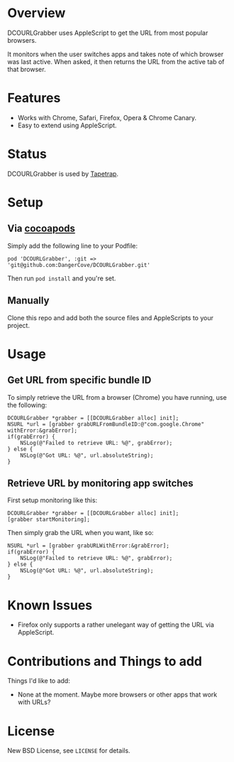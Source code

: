# Overview

DCOURLGrabber uses AppleScript to get the URL from most popular browsers.

It monitors when the user switches apps and takes note of which browser was last active. When asked, it then returns the URL from the active tab of that browser.

# Features

* Works with Chrome, Safari, Firefox, Opera & Chrome Canary.
* Easy to extend using AppleScript.

# Status

DCOURLGrabber is used by [Tapetrap](http://www.dangercove.com/tapetrap).

# Setup

## Via [cocoapods](http://cocoapods.org)

Simply add the following line to your Podfile:

    pod 'DCOURLGrabber', :git => 'git@github.com:DangerCove/DCOURLGrabber.git'

Then run `pod install` and you're set.

## Manually

Clone this repo and add both the source files and AppleScripts to your project.

# Usage

## Get URL from specific bundle ID

To simply retrieve the URL from a browser (Chrome) you have running, use the following:

    DCOURLGrabber *grabber = [[DCOURLGrabber alloc] init];
    NSURL *url = [grabber grabURLFromBundleID:@"com.google.Chrome" withError:&grabError];
    if(grabError) {
        NSLog(@"Failed to retrieve URL: %@", grabError);
    } else {
        NSLog(@"Got URL: %@", url.absoluteString);
    }

## Retrieve URL by monitoring app switches

First setup monitoring like this:

    DCOURLGrabber *grabber = [[DCOURLGrabber alloc] init];
    [grabber startMonitoring];

Then simply grab the URL when you want, like so:

    NSURL *url = [grabber grabURLWithError:&grabError];
    if(grabError) {
        NSLog(@"Failed to retrieve URL: %@", grabError);
    } else {
        NSLog(@"Got URL: %@", url.absoluteString);
    }

# Known Issues

* Firefox only supports a rather unelegant way of getting the URL via AppleScript. 

# Contributions and Things to add

Things I'd like to add:

* None at the moment. Maybe more browsers or other apps that work with URLs?

# License

New BSD License, see `LICENSE` for details.
